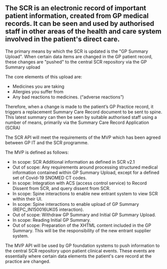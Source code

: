 ## The SCR is an electronic record of important patient information, created from GP medical records. It can be seen and used by authorised staff in other areas of the health and care system involved in the patient's direct care.

The primary means by which the SCR is updated is the "GP Summary Upload".  When certain data items are changed in the GP patient record, these changes are "pushed" to the central SCR repository via the GP Summary upload

The core elements of this upload are:
* Medicines you are taking
* Allergies you suffer from
* Any bad reactions to medicines. (“adverse reactions”)

Therefore, when a change is made to the patient’s GP Practice record, it triggers a replacement Summary Care Record document to be sent to spine. This latest summary can then be seen by suitable authorised staff using a number of means, primarily via the Summary Care Record Application (SCRA)

The SCR API will meet the requirements of the MVP which has been agreed between GP IT and the SCR programme. 

The MVP is defined as follows:
* In scope: SCR Additional information as defined in SCR v2.1
* Out of scope: Any requirements around processing structured medical information contained within GP Summary Upload, except for a defined set of Covid-19 SNOMED CT codes.
* In scope: Integration with ACS (access control service) to Record Dissent from SCR, and query dissent from SCR.
* In scope: Spine interactions to enable new entrant system to view SCR within their UI.
* In scope: Spine interactions to enable upload of GP Summary (REPC_IN150016UK05 interaction).
* Out of scope: Withdraw GP Summary and Initial GP Summary Upload.
* In scope: Reading Initial GP Summary.
* Out of scope: Preparation of the XHTML content included in the GP Summary. This will be the responsibility of the new entrant supplier system.

The MVP API will be used by GP foundation systems to push information to the central SCR repository upon patient clinical events. These events are essentially where certain data elements the patient's care record at the practice are changed.